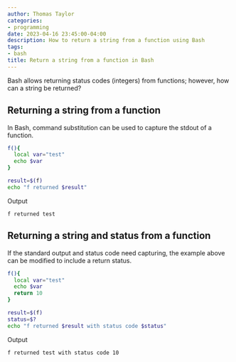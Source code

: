 ```yaml
---
author: Thomas Taylor
categories:
- programming
date: 2023-04-16 23:45:00-04:00
description: How to return a string from a function using Bash
tags:
- bash
title: Return a string from a function in Bash
---
```


Bash allows returning status codes (integers) from functions; however, how can a string be returned?

## Returning a string from a function

In Bash, command substitution can be used to capture the stdout of a function.

```bash
f(){
  local var="test"
  echo $var
}

result=$(f)
echo "f returned $result"
```

Output

```text
f returned test
```

## Returning a string and status from a function

If the standard output and status code need capturing, the example above can be modified to include a return status.

```bash
f(){
  local var="test"
  echo $var
  return 10
}

result=$(f)
status=$?
echo "f returned $result with status code $status"
```

Output

```text
f returned test with status code 10
```